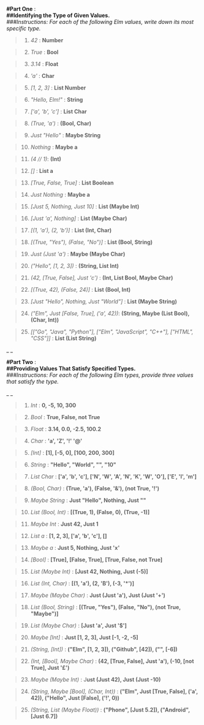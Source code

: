 **#Part One** :  
**##Identifying the Type of Given Values.**  
_###Instructions: For each of the following Elm values, write down its most specific type._

> 1.  _42_ : **Number**

> 2.  _True_ : **Bool**

> 3.  _3.14_ : **Float**

> 4.  _'a'_ : **Char**

> 5.  _[1, 2, 3]_ : **List Number**

> 6.  _"Hello, Elm!"_ : **String**

> 7.  _['a', 'b', 'c']_ : **List Char**

> 8.  _(True, 'a')_ : **(Bool, Char)**

> 9.  _Just "Hello"_ : **Maybe String**

> 10. _Nothing_ : **Maybe a**

> 11. _(4 // 1)_: **(Int)**

> 12. _[]_ : **List a**

> 13. _[True, False, True]_ : **List Boolean**

> 14. _Just Nothing_ : **Maybe a**

> 15. _[Just 5, Nothing, Just 10]_ : **List (Maybe Int)**

> 16. _[Just 'a', Nothing]_ : **List (Maybe Char)**

> 17. _[(1, 'a'), (2, 'b')]_ : **List (Int, Char)**

> 18. _[(True, "Yes"), (False, "No")]_ : **List (Bool, String)**

> 19. _Just (Just 'a')_ : **Maybe (Maybe Char)**

> 20. _("Hello", [1, 2, 3])_ : **(String, List Int)**

> 21. _(42, [True, False], Just 'c')_ : **(Int, List Bool, Maybe Char)**

> 22. _[(True, 42), (False, 24)]_ : **List (Bool, Int)**

> 23. _[Just "Hello", Nothing, Just "World"]_ : **List (Maybe String)**

> 24. _("Elm", Just [False, True], ('a', 42))_: **(String, Maybe (List Bool), (Char, Int))**

> 25. _[["Go", "Java", "Python"], ["Elm", "JavaScript", "C++"], ["HTML", "CSS"]]_ : **List (List String)**

\_ \_

**#Part Two** :  
**##Providing Values That Satisfy Specified Types.**  
_###Instructions: For each of the following Elm types, provide three values that satisfy the type._

\_ \_

> 1.  _Int_ : **0, -5, 10, 300**

> 2.  _Bool_ : **True, False, not True**

> 3.  _Float_ : **3.14, 0.0, -2.5, 100.2**

> 4.  _Char_ : **'a', 'Z', '!' '@'**

> 5.  _[Int]_ : **[1], [-5, 0], [100, 200, 300]**

> 6.  _String_ : **"Hello", "World", "", "10"**

> 7.  _List Char_ : **['a', 'b', 'c'], ['N', 'W', 'A', 'N', 'K', 'W', 'O'], ['E', 'l', 'm']**

> 8.  _(Bool, Char)_ : **(True, 'a'), (False, '&'), (not True, '!')**

> 9.  _Maybe String_ : **Just "Hello", Nothing, Just ""**

> 10. _List (Bool, Int)_ : **[(True, 1), (False, 0), (True, -1)]**

> 11. _Maybe Int_ : **Just 42, Just 1**

> 12. _List a_ : **[1, 2, 3], ['a', 'b', 'c'], []**

> 13. _Maybe a_ : **Just 5, Nothing, Just 'x'**

> 14. _[Bool]_ : **[True], [False, True], [True, False, not True]**

> 15. _List (Maybe Int)_ : **[Just 42, Nothing, Just (-5)]**

> 16. _List (Int, Char)_ : **[(1, 'a'), (2, 'B'), (-3, '*')]**

> 17. _Maybe (Maybe Char)_ : **Just (Just 'a'), Just (Just '+')**

> 18. _List (Bool, String)_ : **[(True, "Yes"), (False, "No"), (not True, "Maybe")]**

> 19. _List (Maybe Char)_ : **[Just 'a', Just '$']**

> 20. _Maybe [Int]_ : **Just [1, 2, 3], Just [-1, -2, -5]**

> 21. _(String, [Int])_ : **("Elm", [1, 2, 3]), ("Github", [42]), ("", [-6])**

> 22. _(Int, [Bool], Maybe Char)_ : **(42, [True, False], Just 'a'), (-10, [not True], Just '£')**

> 23. _Maybe (Maybe Int)_ : J**ust (Just 42), Just (Just -10)**

> 24. _(String, Maybe [Bool], (Char, Int))_ : **("Elm", Just [True, False], ('a', 42)), ("Hello", Just [False], ('!', 0))**

> 25. _(String, List (Maybe Float))_ : **("Phone", [Just 5.2]), ("Android", [Just 6.7])**
